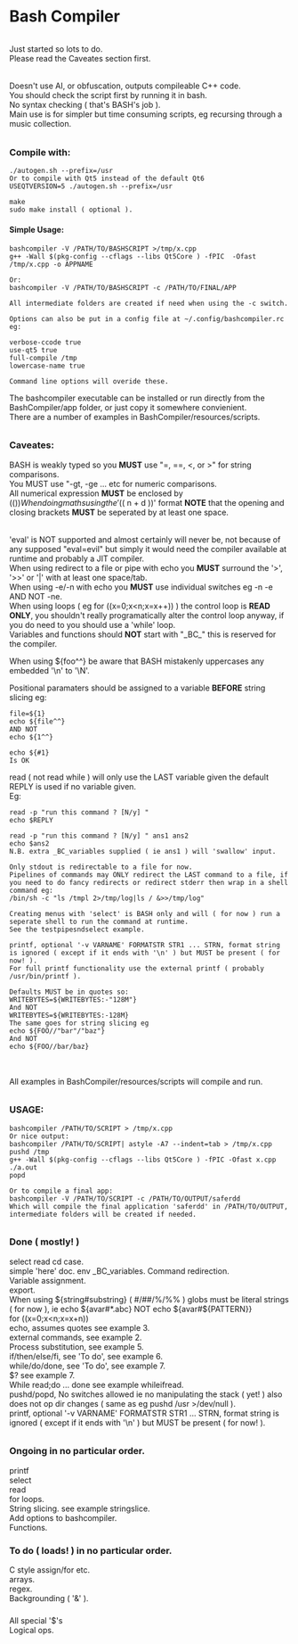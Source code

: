 # Bash Compiler
######
Just started so lots to do.  
Please read the Caveates section first.

######
Doesn't use AI, or obfuscation, outputs compileable C++ code.  
You should check the script first by running it in bash.  
No syntax checking ( that's BASH's job ).  
Main use is for simpler but time consuming scripts, eg recursing through a music collection.  
######
### Compile with:
````console
./autogen.sh --prefix=/usr
Or to compile with Qt5 instead of the default Qt6
USEQTVERSION=5 ./autogen.sh --prefix=/usr

make
sudo make install ( optional ).

````  

#### Simple Usage:
````console
bashcompiler -V /PATH/TO/BASHSCRIPT >/tmp/x.cpp
g++ -Wall $(pkg-config --cflags --libs Qt5Core ) -fPIC  -Ofast /tmp/x.cpp -o APPNAME

Or:
bashcompiler -V /PATH/TO/BASHSCRIPT -c /PATH/TO/FINAL/APP

All intermediate folders are created if need when using the -c switch.

Options can also be put in a config file at ~/.config/bashcompiler.rc eg:

verbose-ccode true
use-qt5 true
full-compile /tmp
lowercase-name true

Command line options will overide these.

````

The bashcompiler executable can be installed or run directly from the BashCompiler/app folder, or just copy it somewhere convienient.  
There are a number of examples in BashCompiler/resources/scripts.  

######
### Caveates:  
BASH is weakly typed so you **MUST** use "=, ==, <, or >" for string comparisons.  
You MUST use "-gt, -ge ... etc for numeric comparisons.  
All numerical expression **MUST** be enclosed by $(())  
When doing maths using the '$(( n + d ))' format **NOTE** that the opening and closing brackets **MUST** be seperated by at least one space.  

######
'eval' is NOT supported and almost certainly will never be, not because of any supposed "eval=evil" but simply it would need the compiler available at runtime and probably a JIT compiler.  
When using redirect to a file or pipe with echo  you **MUST** surround the '>', '>>' or '|' with at least one space/tab.  
When using -e/-n with echo you **MUST** use individual switches eg -n -e AND NOT -ne.  
When using loops ( eg for ((x=0;x<n;x=x++)) ) the control loop is **READ ONLY**, you shouldn't really programatically alter the control loop anyway, if you do need to you should use a 'while' loop.  
Variables and functions should **NOT** start with "\_BC\_" this is reserved for the compiler.  
  
When using ${foo^^} be aware that BASH mistakenly uppercases any embedded '\n' to '\N'.  

Positional paramaters should be assigned to a variable **BEFORE** string slicing eg: 
```` console
file=${1}
echo ${file^^}
AND NOT
echo ${1^^}

echo ${#1}
Is OK

````
read ( not read while ) will only use the LAST variable given the default REPLY is used if no variable given.  
Eg:
````
read -p "run this command ? [N/y] "
echo $REPLY

read -p "run this command ? [N/y] " ans1 ans2
echo $ans2
N.B. extra _BC_variables supplied ( ie ans1 ) will 'swallow' input.

Only stdout is redirectable to a file for now.
Pipelines of commands may ONLY redirect the LAST command to a file, if you need to do fancy redirects or redirect stderr then wrap in a shell command eg:
/bin/sh -c "ls /tmpl 2>/tmp/log|ls / &>>/tmp/log"

Creating menus with 'select' is BASH only and will ( for now ) run a seperate shell to run the command at runtime.
See the testpipesndselect example.

printf, optional '-v VARNAME' FORMATSTR STR1 ... STRN, format string is ignored ( except if it ends with '\n' ) but MUST be present ( for now! ).
For full printf functionality use the external printf ( probably /usr/bin/printf ).

Defaults MUST be in quotes so:
WRITEBYTES=${WRITEBYTES:-"128M"}
And NOT
WRITEBYTES=${WRITEBYTES:-128M}
The same goes for string slicing eg
echo ${FOO//"bar"/"baz"}
And NOT
echo ${FOO//bar/baz}


````  

######
All examples in BashCompiler/resources/scripts will compile and run.
######
### USAGE:
````console
bashcompiler /PATH/TO/SCRIPT > /tmp/x.cpp
Or nice output:
bashcompiler /PATH/TO/SCRIPT| astyle -A7 --indent=tab > /tmp/x.cpp
pushd /tmp
g++ -Wall $(pkg-config --cflags --libs Qt5Core ) -fPIC -Ofast x.cpp
./a.out
popd

Or to compile a final app:
bashcompiler -V /PATH/TO/SCRIPT -c /PATH/TO/OUTPUT/saferdd
Which will compile the final application 'saferdd' in /PATH/TO/OUTPUT, intermediate folders will be created if needed.

````
######
### Done ( mostly! )

select
read
cd
case.  
simple 'here' doc.
env _BC_variables.
Command redirection.  
Variable assignment.  
export.  
When using ${string#substring} ( #/##/%/%% ) globs must be literal strings ( for now ), ie	echo ${avar#*.abc} NOT echo ${avar#${PATTERN}}  
for ((x=0;x<n;x=x+n))  
echo, assumes quotes see example 3.  
external commands, see example 2.  
Process substitution, see example 5.  
if/then/else/fi, see 'To do', see example 6.  
while/do/done, see 'To do', see example 7.  
$? see example 7.  
While read;do ... done see example whileifread.  
pushd/popd, No switches allowed ie no manipulating the stack ( yet! ) also does not op dir changes ( same as eg pushd /usr >/dev/null ).  
printf, optional '-v VARNAME' FORMATSTR STR1 ... STRN, format string is ignored ( except if it ends with '\n' ) but MUST be present ( for now! ).  
  
######

### Ongoing in no particular order.
printf   
select  
read  
for loops.  
String slicing. see example stringslice.  
Add options to bashcompiler.  
Functions.
###

### To do ( loads! ) in no particular order.  

C style assign/for etc.  
arrays.  
regex.  
Backgrounding ( '&' ).  
###
All special '$'s  
Logical ops.  


